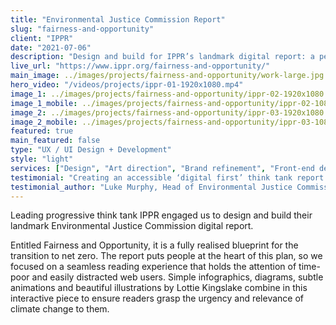 ```yaml
---
title: "Environmental Justice Commission Report"
slug: "fairness-and-opportunity"
client: "IPPR"
date: "2021-07-06"
description: "Design and build for IPPR’s landmark digital report: a people powered plan for the UK’s green transition"
live_url: "https://www.ippr.org/fairness-and-opportunity/"
main_image: ../images/projects/fairness-and-opportunity/work-large.jpg
hero_video: "/videos/projects/ippr-01-1920x1080.mp4"
image_1: ../images/projects/fairness-and-opportunity/ippr-02-1920x1080.jpg
image_1_mobile: ../images/projects/fairness-and-opportunity/ippr-02-1080x1080.jpg
image_2: ../images/projects/fairness-and-opportunity/ippr-03-1920x1080.jpg
image_2_mobile: ../images/projects/fairness-and-opportunity/ippr-03-1080x1080.jpg
featured: true
main_featured: false
type: "UX / UI Design + Development"
style: "light"
services: ["Design", "Art direction", "Brand refinement", "Front-end development"]
testimonial: "Creating an accessible ‘digital first’ think tank report was a new undertaking for IPPR. Working with a team that backed our cause and understood our vision made it an enjoyable collaborative process and we learned a lot. We received great feedback from stakeholders and seeing people spontaneously sharing extracts on social media was a fantastic endorsement of the work."
testimonial_author: "Luke Murphy, Head of Environmental Justice Commission"
---
```

Leading progressive think tank IPPR engaged us to design and build their
landmark Environmental Justice Commission digital report.

Entitled Fairness and Opportunity, it is a fully realised blueprint for the
transition to net zero. The report puts people at the heart of this plan, so we
focused on a seamless reading experience that holds the attention of time-poor
and easily distracted web users. Simple infographics, diagrams, subtle
animations and beautiful illustrations by Lottie Kingslake combine in this
interactive piece to ensure readers grasp the urgency and relevance of climate
change to them.
